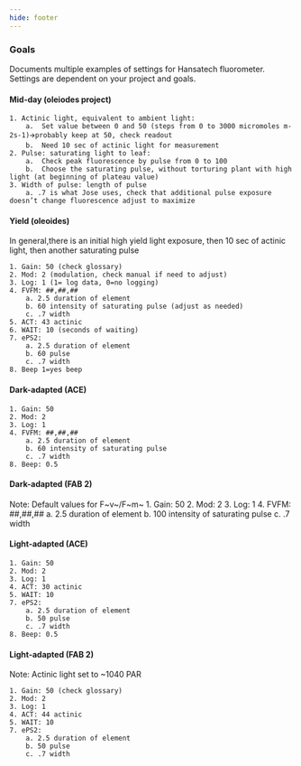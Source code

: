 ```yaml
---
hide: footer
---
```


### Goals
Documents multiple examples of settings for Hansatech fluorometer. Settings are dependent on your project and goals.

#### Mid-day (oleiodes project)

    1. Actinic light, equivalent to ambient light: 
        a.  Set value between 0 and 50 (steps from 0 to 3000 micromoles m-2s-1)🡪probably keep at 50, check readout
        b.  Need 10 sec of actinic light for measurement
    2. Pulse: saturating light to leaf:
        a.  Check peak fluorescence by pulse from 0 to 100
        b.  Choose the saturating pulse, without torturing plant with high light (at beginning of plateau value)
    3. Width of pulse: length of pulse
        a. .7 is what Jose uses, check that additional pulse exposure doesn’t change fluorescence adjust to maximize

#### Yield (oleoides)

In general,there is an initial high yield light exposure, then 10 sec of actinic light, then another saturating pulse
    
    1. Gain: 50 (check glossary)
    2. Mod: 2 (modulation, check manual if need to adjust)
    3. Log: 1 (1= log data, 0=no logging)
    4. FVFM: ##,##,##
        a. 2.5 duration of element
        b. 60 intensity of saturating pulse (adjust as needed)
        c. .7 width
    5. ACT: 43 actinic
    6. WAIT: 10 (seconds of waiting)
    7. ePS2: 
        a. 2.5 duration of element
        b. 60 pulse
        c. .7 width
    8. Beep 1=yes beep
    
#### Dark-adapted (ACE)

    1. Gain: 50
    2. Mod: 2
    3. Log: 1
    4. FVFM: ##,##,##
        a. 2.5 duration of element
        b. 60 intensity of saturating pulse
        c. .7 width
    8. Beep: 0.5

#### Dark-adapted (FAB 2)
Note: Default values for F~v~/F~m~
    1. Gain: 50
    2. Mod: 2
    3. Log: 1
    4. FVFM: ##,##,##
        a. 2.5 duration of element
        b. 100 intensity of saturating pulse
        c. .7 width
        
#### Light-adapted (ACE)

    1. Gain: 50
    2. Mod: 2
    3. Log: 1
    4. ACT: 30 actinic
    5. WAIT: 10
    7. ePS2: 
        a. 2.5 duration of element
        b. 50 pulse
        c. .7 width
    8. Beep: 0.5
    
#### Light-adapted (FAB 2)

Note: Actinic light set to ~1040 PAR

    1. Gain: 50 (check glossary)
    2. Mod: 2
    3. Log: 1
    4. ACT: 44 actinic
    5. WAIT: 10
    7. ePS2: 
        a. 2.5 duration of element
        b. 50 pulse
        c. .7 width
    